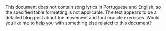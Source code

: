 This document does not contain song lyrics in Portuguese and English, so the specified table formatting is not applicable. The text appears to be a detailed blog post about toe movement and foot muscle exercises. Would you like me to help you with something else related to this document?